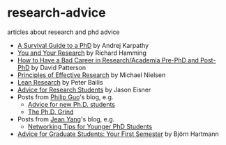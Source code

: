 # research-advice
articles about research and phd advice
* [A Survival Guide to a PhD](http://karpathy.github.io/2016/09/07/phd/) by Andrej Karpathy
* [You and Your Research](http://www.cs.virginia.edu/~robins/YouAndYourResearch.html) by Richard Hamming
* [How to Have a Bad Career in Research/Academia Pre-PhD and Post-PhD](https://drive.google.com/file/d/0Bzis5MXW83vCdUdXYnFIVDVOSkE/view) by David Patterson
* [Principles of Effective Research](http://michaelnielsen.org/blog/principles-of-effective-research/) by Michael Nielsen
* [Lean Research](http://www.bailis.org/blog/lean-research/) by Peter Bailis
* [Advice for Research Students](http://www.cs.jhu.edu/~jason/advice/) by Jason Eisner
* Posts from [Philip Guo](http://www.pgbovine.net/)'s blog, e.g.
  * [Advice for new Ph.D. students](http://www.pgbovine.net/early-stage-PhD-advice.htm)
  * [The Ph.D. Grind](http://pgbovine.net/PhD-memoir.htm)
* Posts from [Jean Yang](http://jxyzabc.blogspot.com/)'s blog, e.g.
  * [Networking Tips for Younger PhD Students](http://jxyzabc.blogspot.com/2016/05/networking-tips-for-younger-phd-students.html)
* [Advice for Graduate Students: Your First Semester](https://people.eecs.berkeley.edu/~bjoern/advice/firstsemester.html) by Björn Hartmann
